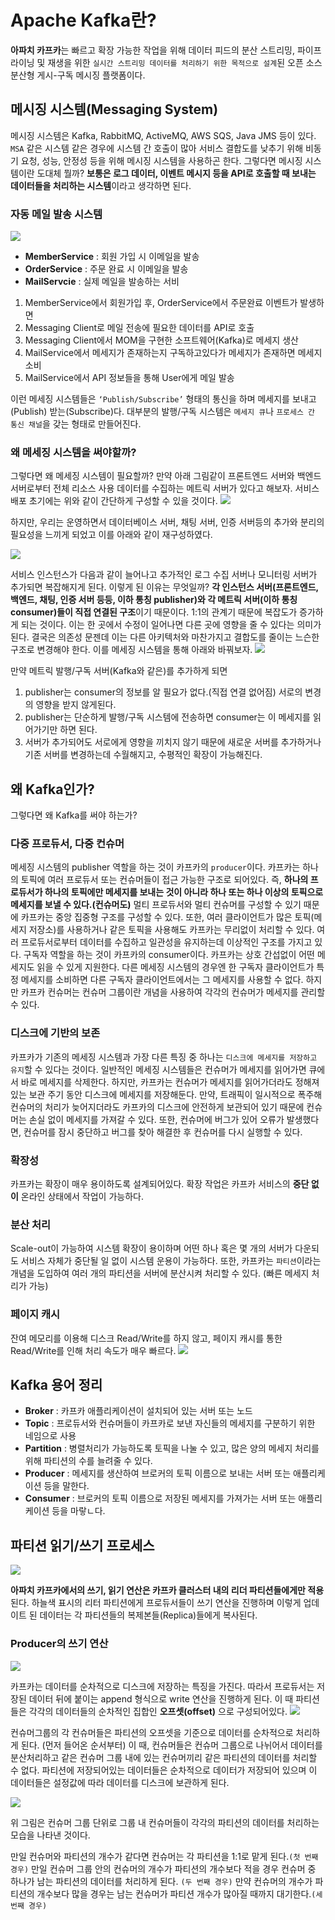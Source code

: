 # Apache Kafka란?
**아파치 카프카**는 빠르고 확장 가능한 작업을 위해 데이터 피드의 분산 스트리밍, 파이프 라이닝 및 재생을 위한 `실시간 스트리밍 데이터를 처리하기 위한 목적으로 설계`된 오픈 소스 분산형 게시-구독 메시징 플랫폼이다.

## 메시징 시스템(Messaging System)
메시징 시스템은 Kafka, RabbitMQ, ActiveMQ, AWS SQS, Java JMS 등이 있다. `MSA` 같은 시스템 같은 경우에 시스템 간 호출이 많아 서비스 결합도를 낮추기 위해 비동기 요청, 성능, 안정성 등을 위해 메시징 시스템을 사용하곤 한다.
그렇다면 메시징 시스템이란 도대체 뭘까? **보통은 로그 데이터, 이벤트 메시지 등을 API로 호출할 때 보내는 데이터들을 처리하는 시스템**이라고 생각하면 된다.

### 자동 메일 발송 시스템
![](https://velog.velcdn.com/images/shinmj1207/post/d453c2e6-c13d-49d9-ad75-87f7ad664e2a/image.png)

* **MemberService** : 회원 가입 시 이메일을 발송
* **OrderService** : 주문 완료 시 이메일을 발송
* **MailServcie** : 실제 메일을 발송하는 서비

1. MemberService에서 회원가입 후, OrderService에서 주문완료 이벤트가 발생하면 
2. Messaging Client로 메일 전송에 필요한 데이터를 API로 호출
3. Messaging Client에서 MOM을 구현한 소프트웨어(Kafka)로 메세지 생산
4. MailService에서 메세지가 존재하는지 구독하고있다가 메세지가 존재하면 메세지 소비
5. MailService에서 API 정보들을 통해 User에게 메일 발송
 
이런 메세징 시스템들은 `‘Publish/Subscribe’` 형태의 통신을 하며 메세지를 보내고(Publish) 받는(Subscribe)다. 대부분의 발행/구독 시스템은 `메세지 큐`나 `프로세스 간 통신 채널`을 갖는 형태로 만들어진다.


### 왜 메세징 시스템을 써야할까?
그렇다면 왜 메세징 시스템이 필요할까?
만약 아래 그림같이 프론트엔드 서버와 백엔드 서버로부터 전체 리소스 사용 데이터를 수집하는 메트릭 서버가 있다고 해보자. 서비스 배포 초기에는 위와 같이 간단하게 구성할 수 있을 것이다.
![](https://velog.velcdn.com/images/shinmj1207/post/7e88a182-ff7c-4cff-8d60-c908f40bb004/image.png)


하지만, 우리는 운영하면서 데이터베이스 서버, 채팅 서버, 인증 서버등의 추가와 분리의 필요성을 느끼게 되었고 이를 아래와 같이 재구성하였다.

![](https://velog.velcdn.com/images/shinmj1207/post/aef769b5-fb34-4587-830d-d0914cabc15a/image.png)

서비스 인스턴스가 다음과 같이 늘어나고 추가적인 로그 수집 서버나 모니터링 서버가 추가되면 복잡해지게 된다. 이렇게 된 이유는 무엇일까?
**각 인스턴스 서버(프론트엔드, 백엔드, 채팅, 인증 서버 등등, 이하 통칭 publisher)와 각 메트릭 서버(이하 통칭 consumer)들이 직접 연결된 구조**이기 때문이다. 1:1의 관계기 때문에 복잡도가 증가하게 되는 것이다.
이는 한 곳에서 수정이 일어나면 다른 곳에 영향을 줄 수 있다는 의미가 된다. 
결국은 의존성 문젠데 이는 다른 아키텍처와 마찬가지고 결합도를 줄이는 느슨한 구조로 변경해야 한다.
이를 메세징 시스템을 통해 아래와 바꿔보자.
![](https://velog.velcdn.com/images/shinmj1207/post/675f78ec-b1b6-477f-8649-1b352787f42d/image.png)

만약 메트릭 발행/구독 서버(Kafka와 같은)를 추가하게 되면 
1. publisher는 consumer의 정보를 알 필요가 없다.(직접 연결 없어짐) 서로의 변경의 영향을 받지 않게된다.
2. publisher는 단순하게 발행/구독 시스템에 전송하면 consumer는 이 메세지를 읽어가기만 하면 된다.
3. 서버가 추가되어도 서로에게 영향을 끼치지 않기 때문에 새로운 서버를 추가하거나 기존 서버를 변경하는데 수월해지고, 수평적인 확장이 가능해진다.

## 왜 Kafka인가?
그렇다면 왜 Kafka를 써야 하는가? 

### 다중 프로듀서, 다중 컨슈머
메세징 시스템의 publisher 역할을 하는 것이 카프카의 `producer`이다. 
카프카는 하나의 토픽에 여러 프로듀서 또는 컨슈머들이 접근 가능한 구조로 되어있다. 즉, **하나의 프로듀서가 하나의 토픽에만 메세지를 보내는 것이 아니라 하나 또는 하나 이상의 토픽으로 메세지를 보낼 수 있다.(컨슈머도)** 멀티 프로듀서와 멀티 컨슈머를 구성할 수 있기 때문에 카프카는 중앙 집중형 구조를 구성할 수 있다.
또한, 여러 클라이언트가 많은 토픽(메세지 저장소)를 사용하거나 같은 토픽을 사용해도 카프카는 무리없이 처리할 수 있다. 여러 프로듀서로부터 데이터를 수집하고 일관성을 유지하는데 이상적인 구조를 가지고 있다.
구독자 역할을 하는 것이 카프카의 consumer이다. 카프카는 상호 간섭없이 어떤 메세지도 읽을 수 있게 지원한다. 다른 메세징 시스템의 경우엔 한 구독자 클라이언트가 특정 메세지를 소비하면 다른 구독자 클라이언트에서는 그 메세지를 사용할 수 없다. 하지만 카프카 컨슈머는 컨슈머 그룹이란 개념을 사용하여 각각의 컨슈머가 메세지를 관리할 수 있다. 

### 디스크에 기반의 보존
카프카가 기존의 메세징 시스템과 가장 다른 특징 중 하나는 `디스크에 메세지를 저장하고 유지`할 수 있다는 것이다. 일반적인 메세징 시스템들은 컨슈머가 메세지를 읽어가면 큐에서 바로 메세지를 삭제한다. 하지만, 카프카는 컨슈머가 메세지를 읽어가더라도 정해져 있는 보관 주기 동안 디스크에 메세지를 저장해둔다. 
만약, 트래픽이 일시적으로 폭주해 컨슈머의 처리가 늦어지더라도 카프카의 디스크에 안전하게 보관되어 있기 때문에 컨슈머는 손실 없이 메세지를 가져갈 수 있다. 또한, 컨슈머에 버그가 있어 오류가 발생했다면, 컨슈머를 잠시 중단하고 버그를 찾아 해결한 후 컨슈머를 다시 실행할 수 있다.

### 확장성
카프카는 확장이 매우 용이하도록 설계되어있다. 확장 작업은 카프카 서비스의 **중단 없이** 온라인 상태에서 작업이 가능하다. 

### 분산 처리
Scale-out이 가능하여 시스템 확장이 용이하며 어떤 하나 혹은 몇 개의 서버가 다운되도 서비스 자체가 중단될 일 없이 시스템 운용이 가능하다. 또한, 카프카는 `파티션`이라는 개념을 도입하여 여러 개의 파티션을 서버에 분산시켜 처리할 수 있다. (빠른 메세지 처리가 가능)

### 페이지 캐시
잔여 메모리를 이용해 디스크 Read/Write를 하지 않고, 페이지 캐시를 통한 Read/Write를 인해 처리 속도가 매우 빠르다.
![](https://velog.velcdn.com/images/shinmj1207/post/b624d189-526e-4b92-bac6-954b9e64cd3b/image.png)

## Kafka 용어 정리
* **Broker** : 카프카 애플리케이션이 설치되어 있는 서버 또는 노드
* **Topic** : 프로듀서와 컨슈머들이 카프카로 보낸 자신들의 메세지를 구분하기 위한 네임으로 사용
* **Partition** : 병렬처리가 가능하도록 토픽을 나눌 수 있고, 많은 양의 메세지 처리를 위해 파티션의 수를 늘려줄 수 있다.
* **Producer** : 메세지를 생산하여 브로커의 토픽 이름으로 보내는 서버 또는 애플리케이션 등을 말한다.
* **Consumer** : 브로커의 토픽 이름으로 저장된 메세지를 가져가는 서버 또는 애플리케이션 등을 마랗ㄴ다.


## 파티션 읽기/쓰기 프로세스
![](https://velog.velcdn.com/images/shinmj1207/post/89bb1d04-13ed-4daa-832d-e41b8b499645/image.png)

**아파치 카프카에서의 쓰기, 읽기 연산은 카프카 클러스터 내의 리더 파티션들에게만 적용**된다. 하늘색 표시의 리터 파티션에게 프로듀서들이 쓰기 연산을 진행하며 이렇게 업데이트 된 데이터는 각 파티션들의 복제본들(Replica)들에게 복사된다.

### Producer의 쓰기 연산
![](https://velog.velcdn.com/images/shinmj1207/post/9115a3b2-4fae-4577-9d4f-01557cdeeaad/image.png)

카프카는 데이터를 순차적으로 디스크에 저장하는 특징을 가진다. 따라서 프로듀서는 저장된 데이터 뒤에 붙이는 append 형식으로 write 연산을 진행하게 된다. 이 때 파티션들은 각각의 데이터들의 순차적인 집합인 **오프셋(offset)** 으로 구성되어있다.
![](https://velog.velcdn.com/images/shinmj1207/post/60088623-a29c-447f-a093-f8a57d390877/image.png)

컨슈머그룹의 각 컨슈머들은 파티션의 오프셋을 기준으로 데이터를 순차적으로 처리하게 된다. (먼저 들어온 순서부터) 이 때, 컨슈머들은 컨슈머 그룹으로 나뉘어서 데이터를 분산처리하고 같은 컨슈머 그룹 내에 있는 컨슈머끼리 같은 파티션의 데이터를 처리할 수 없다.
파티션에 저장되어있는 데이터들은 순차적으로 데이터가 저장되어 있으며 이 데이터들은 설정값에 따라 데이터를 디스크에 보관하게 된다.

![](https://velog.velcdn.com/images/shinmj1207/post/e02641f1-3524-4694-8303-1fe969a2b73a/image.png)

위 그림은 컨슈머 그룹 단위로 그룹 내 컨슈머들이 각각의 파티션의 데이터를 처리하는 모습을 나타낸 것이다.

만일 컨슈머와 파티션의 개수가 같다면 컨슈머는 각 파티션을 1:1로 맡게 된다.`(첫 번째 경우)` 만일 컨슈머 그룹 안의 컨슈머의 개수가 파티션의 개수보다 적을 경우 컨슈머 중 하나가 남는 파티션의 데이터를 처리하게 된다. `(두 번째 경우)` 만약 컨슈머의 개수가 파티션의 개수보다 많을 경우는 남는 컨슈머가 파티션 개수가 많아질 때까지 대기한다.`(세 번째 경우)`
